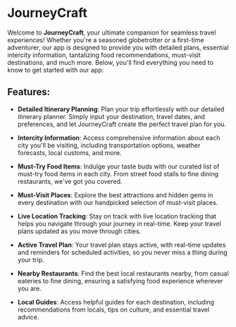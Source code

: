 # JourneyCraft

Welcome to **JourneyCraft**, your ultimate companion for seamless travel experiences! Whether you're a seasoned globetrotter or a first-time adventurer, our app is designed to provide you with detailed plans, essential intercity information, tantalizing food recommendations, must-visit destinations, and much more. Below, you'll find everything you need to know to get started with our app:

## Features:

- **Detailed Itinerary Planning**: Plan your trip effortlessly with our detailed itinerary planner. Simply input your destination, travel dates, and preferences, and let JourneyCraft create the perfect travel plan for you.

- **Intercity Information**: Access comprehensive information about each city you'll be visiting, including transportation options, weather forecasts, local customs, and more.

- **Must-Try Food Items**: Indulge your taste buds with our curated list of must-try food items in each city. From street food stalls to fine dining restaurants, we've got you covered.

- **Must-Visit Places**: Explore the best attractions and hidden gems in every destination with our handpicked selection of must-visit places.

- **Live Location Tracking**: Stay on track with live location tracking that helps you navigate through your journey in real-time. Keep your travel plans updated as you move through cities.

- **Active Travel Plan**: Your travel plan stays active, with real-time updates and reminders for scheduled activities, so you never miss a thing during your trip.

- **Nearby Restaurants**: Find the best local restaurants nearby, from casual eateries to fine dining, ensuring a satisfying food experience wherever you are.

- **Local Guides**: Access helpful guides for each destination, including recommendations from locals, tips on culture, and essential travel advice.
